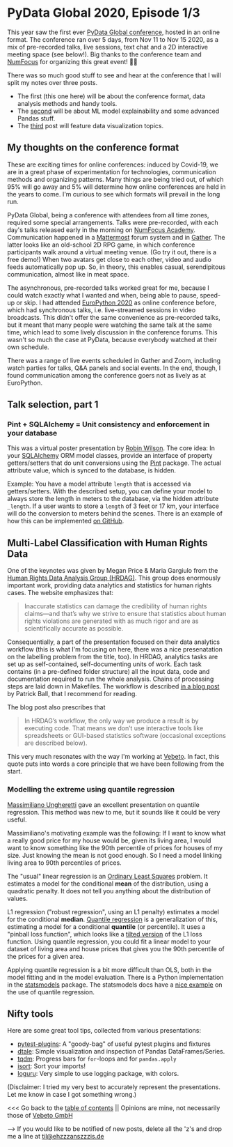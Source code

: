# PyData Global 2020, Episode 1/3

This year saw the first ever [PyData Global conference](https://global.pydata.org/), hosted in an online format.
The conference ran over 5 days, from Nov 11 to Nov 15 2020, as a mix of pre-recorded talks, live sessions,
text chat and a 2D interactive meeting space (see below!).
Big thanks to the conference team and [NumFocus](https://numfocus.org/) for organizing this great event! 👏🏻

There was so much good stuff to see and hear at the conference that I will split my notes over three posts.
* The first (this one here) will be about the conference format, data analysis methods and handy tools.
* The [second](pydataglobal2020_2.md) will be about ML model explainability and some advanced Pandas stuff.
* The [third](pydataglobal2020_3.md) post will feature data visualization topics.


## My thoughts on the conference format

These are exciting times for online conferences: induced by Covid-19, we are in a great phase of experimentation
for technologies, communication methods and organizing patterns. Many things are being tried out, of which
95% will go away and 5% will determine how online conferences are held in the years to come.
I'm curious to see which formats will prevail in the long run.

PyData Global, being a conference with attendees from all time zones, required some special arrangements.
Talks were pre-recorded, with each day's talks released early in the morning on [NumFocus Academy](https://academy.numfocus.org/).
Communication happened in a [Mattermost](https://mattermost.org/) forum system and in
[Gather](https://gather.town/). The latter looks like an old-school 2D RPG game, in which conference participants
walk around a virtual meeting venue. (Go try it out, there is a free demo!) 
When two avatars get close to each other, video and audio feeds automatically pop up.
So, in theory, this enables casual, serendipitous communication, almost like in meat space.

The asynchronous, pre-recorded talks worked great for me, because I could watch exactly what I wanted
and when, being able to pause, speed-up or skip.
I had attended [EuroPython 2020](europython2020.md) as online conference before, which had synchronous talks, i.e.
live-streamed sessions in video broadcasts. This didn't offer the same convenience as pre-recorded talks, but it meant that
many people were watching the same talk at the same time, which lead to some lively discussion in the conference forums.
This wasn't so much the case at PyData, because everybody watched at their own schedule.

There was a range of live events scheduled in Gather and Zoom, including watch parties for talks, Q&A panels and 
social events. In the end, though, I found communication among the conference goers not as lively as at EuroPython.


## Talk selection, part 1

### Pint + SQLAlchemy = Unit consistency and enforcement in your database

This was a virtual poster presentation by [Robin Wilson](http://www.rtwilson.com/). 
The core idea: In your [SQLAlchemy](https://www.sqlalchemy.org/) ORM model classes,
provide an interface of property getters/setters that do unit conversions using the [Pint](https://pint.readthedocs.io/en/stable/)
package. The actual attribute value, which is synced to the database, is hidden.

Example: You have a model attribute `length` that is accessed via getters/setters.
With the described setup, you can define your model to 
always store the length in meters to the database, via the hidden attribute `_length`. 
If a user wants to store a `length` of 3 feet or 17 km, your interface will do the conversion to meters behind the scenes. 
There is an example of how this can be implemented [on GitHub](https://github.com/robintw/sqlalchemy-units-example).


## Multi-Label Classification with Human Rights Data

One of the keynotes was given by Megan Price & Maria Gargiulo from the [Human Rights Data Analysis Group (HRDAG)](https://hrdag.org/).
This group does enormously important work, providing data analytics and statistics for human rights cases.
The website emphasizes that:

> Inaccurate statistics can damage the credibility of human rights claims—and that’s why we strive to ensure that statistics about human rights violations are generated with as much rigor and are as scientifically accurate as possible.

Consequentially, a part of the presentation focused on their data analytics workflow (this is what I'm focusing on here, there was
a nice presenatation on the labelling problem from the title, too).
In HRDAG, analytics tasks are set up as self-contained, self-documenting units of work.
Each task contains (in a pre-defined folder structure) all the input data, code and documentation required to run the whole analysis.
Chains of processing steps are laid down in Makefiles.
The workflow is described [in a blog post](https://hrdag.org/2016/06/14/the-task-is-a-quantum-of-workflow/) by Patrick Ball,
that I recommend for reading.

The blog post also prescribes that
> In HRDAG’s workflow, the only way we produce a result is by executing code. That means we don’t use interactive tools like spreadsheets or GUI-based statistics software (occasional exceptions are described below).

This very much resonates with the way I'm working at [Vebeto](https://www.vebeto.de/).
In fact, this quote puts into words a core principle that we have been following from the start.


### Modelling the extreme using quantile regression

[Massimiliano Ungheretti](https://www.linkedin.com/in/massimilianoungheretti/) gave an excellent presentation on quantile regression.
This method was new to me, but it sounds like it could be very useful.

Massimiliano's motivating example was the following: If I want to know what a really good price for my 
house would be, given its living area,
I would want to know something like the 90th percentile of prices for houses of my size. 
Just knowing the mean is not good enough.
So I need a model linking living area to 90th percentiles of prices.

The "usual" linear regression is an [Ordinary Least Squares](https://en.wikipedia.org/wiki/Ordinary_least_squares)
problem.
It estimates a model for the conditional **mean** of the distribution, using a quadratic penalty.
It does not tell you anything about the distribution of values.

L1 regression ("robust regression", using an L1 penalty) estimates a model for the conditional **median**.
[Quantile regression](https://en.wikipedia.org/wiki/Quantile_regression) is a generalization of this, 
estimating a model for a conditional **quantile** (or percentile).
It uses a "pinball loss function", which looks like a [tilted version](https://de.m.wikipedia.org/wiki/Datei:Pinball_Loss_Function.svg)
of the L1 loss function.
Using quantile regression, you could fit a linear model to your dataset of living area and house prices that
gives you the 90th percentile of the prices for a given area.

Applying quantile regression is a bit more difficult than OLS, both in the model fitting and in the model evaluation.
There is a Python implementation in the [statsmodels](https://www.statsmodels.org/stable/index.html) package.
The statsmodels docs have a [nice example](https://www.statsmodels.org/stable/index.html) on the use of quantile regression.


## Nifty tools

Here are some great tool tips, collected from various presentations:

* [pytest-plugins](https://github.com/man-group/pytest-plugins): A "goody-bag" of useful pytest plugins and fixtures
* [dtale](https://github.com/man-group/dtale): Simple visualization and inspection of Pandas DataFrames/Series.
* [tqdm](https://github.com/tqdm/tqdm): Progress bars for `for`-loops and for `pandas.apply`
* [isort](https://pycqa.github.io/isort/): Sort your imports!
* [loguru](https://github.com/Delgan/loguru): Very simple to use logging package, with colors.


(Disclaimer: I tried my very best to accurately represent the presentations. Let me know in case I got something wrong.)


<<< Go back to the [table of contents](../README.md) || Opinions are mine, not necessarily those of [Vebeto GmbH](https://www.vebeto.de)

--> If you would like to be notified of new posts, delete all the 'z's and drop me a line at til@ehzzzanszzzis.de